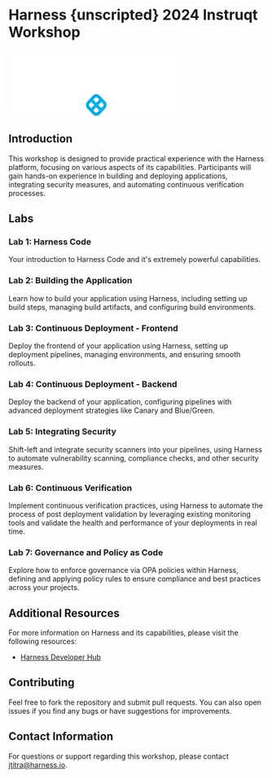 # Harness {unscripted} 2024 Instruqt Workshop

![](https://raw.githubusercontent.com/harness-community/field-workshops/main/unscripted-workshop-2024/assets/images/unscripted.png)

## Introduction

This workshop is designed to provide practical experience with the Harness platform, focusing on various aspects of its capabilities. Participants will gain hands-on experience in building and deploying applications, integrating security measures, and automating continuous verification processes.

## Labs

### Lab 1: Harness Code
Your introduction to Harness Code and it's extremely powerful capabilities.

### Lab 2: Building the Application
Learn how to build your application using Harness, including setting up build steps, managing build artifacts, and configuring build environments.

### Lab 3: Continuous Deployment - Frontend
Deploy the frontend of your application using Harness, setting up deployment pipelines, managing environments, and ensuring smooth rollouts.

### Lab 4: Continuous Deployment - Backend
Deploy the backend of your application, configuring pipelines with advanced deployment strategies like Canary and Blue/Green.

### Lab 5: Integrating Security
Shift-left and integrate security scanners into your pipelines, using Harness to automate vulnerability scanning, compliance checks, and other security measures.

### Lab 6: Continuous Verification
Implement continuous verification practices, using Harness to automate the process of post deployment validation by leveraging existing monitoring tools and validate the health and performance of your deployments in real time.

### Lab 7: Governance and Policy as Code
Explore how to enforce governance via OPA policies within Harness, defining and applying policy rules to ensure compliance and best practices across your projects.

## Additional Resources
For more information on Harness and its capabilities, please visit the following resources:
- [Harness Developer Hub](https://developer.harness.io/)

## Contributing
Feel free to fork the repository and submit pull requests. You can also open issues if you find any bugs or have suggestions for improvements.

## Contact Information
For questions or support regarding this workshop, please contact [jtitra@harness.io](mailto:jtitra@harness.io).
